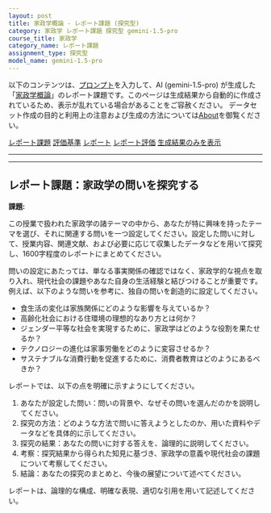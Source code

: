 ```yaml
---
layout: post
title: 家政学概論 - レポート課題 (探究型)
category: 家政学 レポート課題 探究型 gemini-1.5-pro
course_title: 家政学
category_name: レポート課題
assignment_type: 探究型
model_name: gemini-1.5-pro
---
```


以下のコンテンツは、[プロンプト](http://127.0.0.1:8000/generated/家政学/gemini-1.5-pro/prompt_レポート課題-探究型.md)を入力して、AI (gemini-1.5-pro) が生成した「[家政学概論](/contents/家政学/)」のレポート課題です。このページは生成結果から自動的に作成されているため、表示が乱れている場合があることをご容赦ください。
データセット作成の目的と利用上の注意および生成の方法については[About](/About)を御覧ください。

[レポート課題](../レポート課題-探究型)
[評価基準](../評価基準-探究型)
[レポート](../レポート-探究型)
[レポート評価](../レポート評価-探究型)
[生成結果のみを表示](http://127.0.0.1:8000/generated/家政学/gemini-1.5-pro/レポート課題-探究型.md)
  

***
***
  
## レポート課題：家政学の問いを探究する

**課題:**

この授業で扱われた家政学の諸テーマの中から、あなたが特に興味を持ったテーマを選び、それに関連する問いを一つ設定してください。設定した問いに対して、授業内容、関連文献、および必要に応じて収集したデータなどを用いて探究し、1600字程度のレポートにまとめてください。

問いの設定にあたっては、単なる事実関係の確認ではなく、家政学的な視点を取り入れ、現代社会の課題やあなた自身の生活経験と結びつけることが重要です。例えば、以下のような問いを参考に、独自の問いを創造的に設定してください。

* 食生活の変化は家族関係にどのような影響を与えているか？
* 高齢化社会における住環境の理想的なあり方とは何か？
* ジェンダー平等な社会を実現するために、家政学はどのような役割を果たせるか？
* テクノロジーの進化は家事労働をどのように変容させるか？
* サステナブルな消費行動を促進するために、消費者教育はどのようにあるべきか？

レポートでは、以下の点を明確に示すようにしてください。

1. あなたが設定した問い：問いの背景や、なぜその問いを選んだのかを説明してください。
2. 探究の方法：どのような方法で問いに答えようとしたのか、用いた資料やデータなどを具体的に示してください。
3. 探究の結果：あなたの問いに対する答えを、論理的に説明してください。
4. 考察：探究結果から得られた知見に基づき、家政学の意義や現代社会の課題について考察してください。
5. 結論：あなたの探究のまとめと、今後の展望について述べてください。


レポートは、論理的な構成、明確な表現、適切な引用を用いて記述してください。
